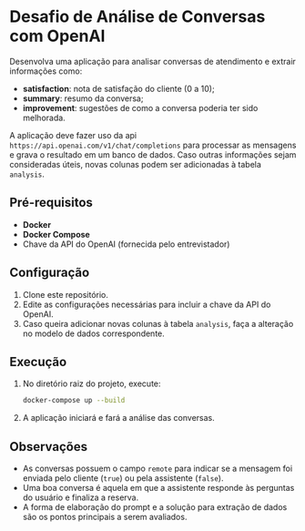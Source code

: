 # Desafio de Análise de Conversas com OpenAI

Desenvolva uma aplicação para analisar conversas de atendimento e extrair informações como:
- **satisfaction**: nota de satisfação do cliente (0 a 10);
- **summary**: resumo da conversa;
- **improvement**: sugestões de como a conversa poderia ter sido melhorada.

A aplicação deve fazer uso da api `https://api.openai.com/v1/chat/completions` para processar as mensagens e grava o resultado em um banco de dados. Caso outras informações sejam consideradas úteis, novas colunas podem ser adicionadas à tabela `analysis`.

## Pré-requisitos

- **Docker**  
- **Docker Compose**  
- Chave da API do OpenAI (fornecida pelo entrevistador)

## Configuração

1. Clone este repositório.
2. Edite as configurações necessárias para incluir a chave da API do OpenAI.
3. Caso queira adicionar novas colunas à tabela `analysis`, faça a alteração no modelo de dados correspondente.

## Execução

1. No diretório raiz do projeto, execute:
   ```bash
   docker-compose up --build
   ```
2. A aplicação iniciará e fará a análise das conversas.

## Observações

- As conversas possuem o campo `remote` para indicar se a mensagem foi enviada pelo cliente (`true`) ou pela assistente (`false`).
- Uma boa conversa é aquela em que a assistente responde às perguntas do usuário e finaliza a reserva.  
- A forma de elaboração do prompt e a solução para extração de dados são os pontos principais a serem avaliados.